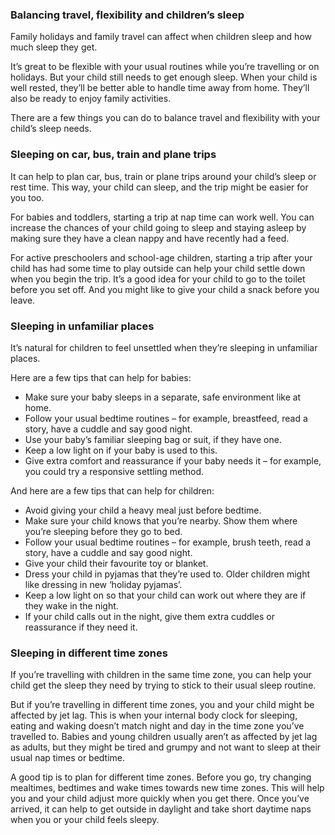 ### Balancing travel, flexibility and children’s sleep ###
Family holidays and family travel can affect when children sleep and how much sleep they get.

It’s great to be flexible with your usual routines while you’re travelling or on holidays. But your child still needs to get enough sleep. When your child is well rested, they’ll be better able to handle time away from home. They’ll also be ready to enjoy family activities.

There are a few things you can do to balance travel and flexibility with your child’s sleep needs.

### Sleeping on car, bus, train and plane trips ###
It can help to plan car, bus, train or plane trips around your child’s sleep or rest time. This way, your child can sleep, and the trip might be easier for you too.

For babies and toddlers, starting a trip at nap time can work well. You can increase the chances of your child going to sleep and staying asleep by making sure they have a clean nappy and have recently had a feed.

For active preschoolers and school-age children, starting a trip after your child has had some time to play outside can help your child settle down when you begin the trip. It’s a good idea for your child to go to the toilet before you set off. And you might like to give your child a snack before you leave.


### Sleeping in unfamiliar places ###
It’s natural for children to feel unsettled when they’re sleeping in unfamiliar places.

Here are a few tips that can help for babies:

- Make sure your baby sleeps in a separate, safe environment like at home.
- Follow your usual bedtime routines – for example, breastfeed, read a story, have a cuddle and say good night.
- Use your baby’s familiar sleeping bag or suit, if they have one.
- Keep a low light on if your baby is used to this.
- Give extra comfort and reassurance if your baby needs it – for example, you could try a responsive settling method.

And here are a few tips that can help for children:

- Avoid giving your child a heavy meal just before bedtime.
- Make sure your child knows that you’re nearby. Show them where you’re sleeping before they go to bed.
- Follow your usual bedtime routines – for example, brush teeth, read a story, have a cuddle and say good night.
- Give your child their favourite toy or blanket.
- Dress your child in pyjamas that they’re used to. Older children might like dressing in new ‘holiday pyjamas’.
- Keep a low light on so that your child can work out where they are if they wake in the night.
- If your child calls out in the night, give them extra cuddles or reassurance if they need it.


### Sleeping in different time zones ###
If you’re travelling with children in the same time zone, you can help your child get the sleep they need by trying to stick to their usual sleep routine.

But if you’re travelling in different time zones, you and your child might be affected by jet lag. This is when your internal body clock for sleeping, eating and waking doesn’t match night and day in the time zone you’ve travelled to. Babies and young children usually aren’t as affected by jet lag as adults, but they might be tired and grumpy and not want to sleep at their usual nap times or bedtime.

A good tip is to plan for different time zones. Before you go, try changing mealtimes, bedtimes and wake times towards new time zones. This will help you and your child adjust more quickly when you get there. Once you’ve arrived, it can help to get outside in daylight and take short daytime naps when you or your child feels sleepy.